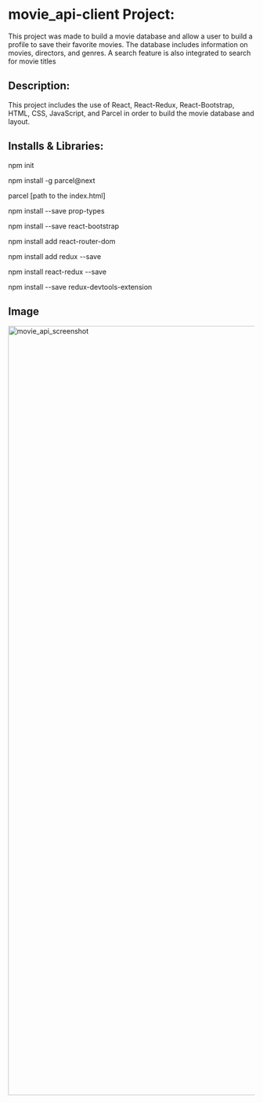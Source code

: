 
<h1> movie_api-client Project: </h1>

<p>This project was made to build a movie database and allow a user to build a profile to save their favorite movies. The database includes information on movies, directors, and genres. A search feature is also integrated to search for movie titles </p>

<h2> Description: </h2>

<p> This project includes the use of React, React-Redux, React-Bootstrap, HTML, CSS, JavaScript, and Parcel in order to build the movie database and layout.
  
<h2> Installs & Libraries: </h2>

<p> npm init <p>
  <p> npm install -g parcel@next <p>
  <p> parcel [path to the index.html] <p>
  <p> npm install --save prop-types <p>
  <p> npm install --save react-bootstrap <p>
  <p> npm install add react-router-dom <p>
  <p> npm install add redux --save <p>
  <p> npm install react-redux --save <p>
  <p> npm install --save redux-devtools-extension <p>  
    
<h2> Image </h2>

<img width="1568" alt="movie_api_screenshot" src="https://user-images.githubusercontent.com/89669426/174642222-3281e20d-3998-4f8c-99e4-6caa39103c92.png">
